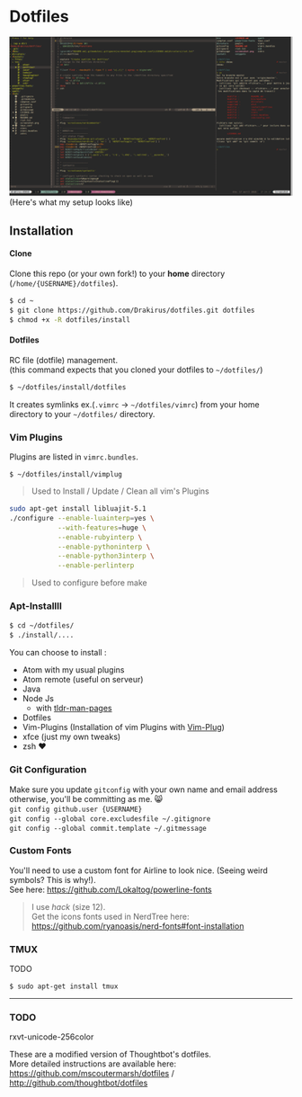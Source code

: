 Dotfiles
===================
![Fullscreen](https://raw.githubusercontent.com/Drakirus/dotfiles/master/screenshot.png)  
(Here's what my setup looks like)

## Installation

#### Clone
Clone this repo (or your own fork!) to your **home** directory (`/home/{USERNAME}/dotfiles`).

``` sh
$ cd ~
$ git clone https://github.com/Drakirus/dotfiles.git dotfiles
$ chmod +x -R dotfiles/install
```

#### Dotfiles

RC file (dotfile) management.  
(this command expects that you cloned your dotfiles to `~/dotfiles/`)

``` sh
$ ~/dotfiles/install/dotfiles
```

It creates symlinks ex.(`.vimrc` -> `~/dotfiles/vimrc`) from your home directory to your `~/dotfiles/` directory.  

### Vim Plugins
Plugins are listed in `vimrc.bundles`.

```
$ ~/dotfiles/install/vimplug
```

> Used to Install / Update / Clean all vim's Plugins

``` sh
sudo apt-get install libluajit-5.1
./configure --enable-luainterp=yes \
            --with-features=huge \
            --enable-rubyinterp \
            --enable-pythoninterp \
            --enable-python3interp \
            --enable-perlinterp
```

> Used to configure before make

### Apt-Installll

``` sh
$ cd ~/dotfiles/
$ ./install/....
```

You can choose to install :  
* Atom with my usual plugins
* Atom remote (useful on serveur)
* Java
* Node Js
   * with [tldr-man-pages](https://github.com/tldr-pages/tldr)
* Dotfiles
* Vim-Plugins (Installation of vim Plugins with [Vim-Plug](https://github.com/junegunn/vim-plug))
* xfce (just my own tweaks)
* zsh :heart:


### Git Configuration
Make sure you update `gitconfig` with your own name and email address otherwise, you'll be committing as me. :smile_cat:  
`git config github.user {USERNAME}`  
`git config --global core.excludesfile ~/.gitignore`  
`git config --global commit.template ~/.gitmessage`  

### Custom Fonts
You'll need to use a custom font for Airline to look nice. (Seeing weird symbols? This is why!).  
See here: https://github.com/Lokaltog/powerline-fonts
> I use *hack* (size 12).  
> Get the icons fonts used in NerdTree here: https://github.com/ryanoasis/nerd-fonts#font-installation

### TMUX

TODO

```
$ sudo apt-get install tmux
```

---

### TODO

rxvt-unicode-256color  


These are a modified version of Thoughtbot's dotfiles.  
More detailed instructions are available here:  
https://github.com/mscoutermarsh/dotfiles / 
http://github.com/thoughtbot/dotfiles
